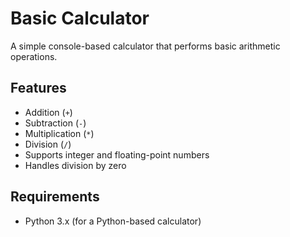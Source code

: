 # Basic Calculator 
          
A simple console-based calculator that performs basic arithmetic operations.  
 
## Features 
- Addition (`+`) 
- Subtraction (`-`)  
- Multiplication (`*`)
- Division (`/`)
- Supports integer and floating-point numbers
- Handles division by zero

## Requirements
- Python 3.x (for a Python-based calculator)


